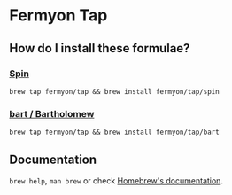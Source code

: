 # Fermyon Tap

## How do I install these formulae?

### [Spin](https://developer.fermyon.com/spin/index)

`brew tap fermyon/tap && brew install fermyon/tap/spin`

### [bart / Bartholomew](https://github.com/fermyon/bartholomew)

`brew tap fermyon/tap && brew install fermyon/tap/bart`

## Documentation

`brew help`, `man brew` or check [Homebrew's documentation](https://docs.brew.sh).
